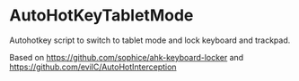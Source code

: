 # AutoHotKeyTabletMode
Autohotkey script to switch to tablet mode and lock keyboard and trackpad.

Based on https://github.com/sophice/ahk-keyboard-locker
and https://github.com/evilC/AutoHotInterception

